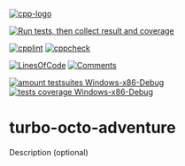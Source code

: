 [![cpp-logo](https://img.shields.io/badge/C++v14-Solutions-blue.svg?style=flat&logo=c%2B%2B)](
https://en.wikipedia.org/wiki/C++
)

[![Run tests, then collect result and coverage](https://github.com/Alexovsky5/turbo-octo-adventure/actions/workflows/TestsResultAndCoverage.yml/badge.svg)](https://github.com/Alexovsky5/turbo-octo-adventure/actions/workflows/TestsResultAndCoverage.yml)

[![cpplint](https://gist.githubusercontent.com/Alexovsky5/2af621bdd237231125e907ea81b1f8a8/raw/GoogleStyle_cpplint.svg)](
https://alexovsky5.github.io/sturdy-octo-disco/cpplint.xml
)
[![cppcheck](https://gist.githubusercontent.com/Alexovsky5/2af621bdd237231125e907ea81b1f8a8/raw/StaticAnalysis_cppcheck.svg)](
https://alexovsky5.github.io/sturdy-octo-disco/cppcheck.xml
)

[![LinesOfСode](
https://gist.githubusercontent.com/Alexovsky5/2af621bdd237231125e907ea81b1f8a8/raw/Metrixpp-LinesOfСode.svg
)](
https://alexovsky5.github.io/sturdy-octo-disco/metrixpp.txt
)
[![Comments](
https://gist.githubusercontent.com/Alexovsky5/2af621bdd237231125e907ea81b1f8a8/raw/Metrixpp-Comments.svg
)](
https://alexovsky5.github.io/sturdy-octo-disco/metrixpp.txt
)

[![amount testsuites Windows-x86-Debug](
https://gist.githubusercontent.com/Alexovsky5/2af621bdd237231125e907ea81b1f8a8/raw/GoogleTest-testsuites-Windows-x86-Debug.svg
)](
https://alexovsky5.github.io/sturdy-octo-disco/GoogleTestCombinedOutput/GoogleTestCombinedOutput.html
)
[![tests coverage Windows-x86-Debug](
https://gist.githubusercontent.com/Alexovsky5/2af621bdd237231125e907ea81b1f8a8/raw/TestsCoverage-Occ-Windows-x86-Debug.svg
)](
https://alexovsky5.github.io/sturdy-octo-disco/HtmlReportOcc/index.html
)

<!-- 
[![cpp-linter](https://github.com/cpp-linter/cpp-linter-action/actions/workflows/cpp-linter.yml/badge.svg)](https://github.com/cpp-linter/cpp-linter-action/actions/workflows/cpp-linter.yml)
[![cccc](https://github.com/sarnold/cccc-action/actions/workflows/main.yml/badge.svg)](https://github.com/sarnold/cccc-action/actions/workflows/main.yml)
-->

# turbo-octo-adventure
Description (optional)
